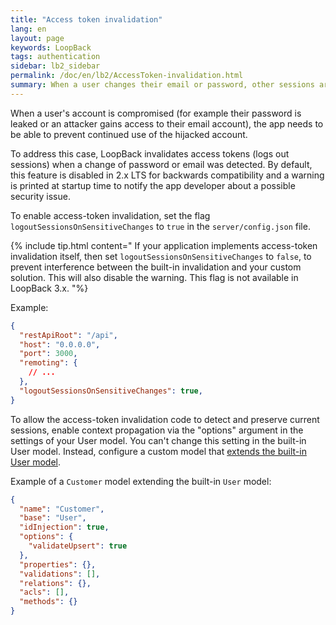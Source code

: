 ```yaml
---
title: "Access token invalidation"
lang: en
layout: page
keywords: LoopBack
tags: authentication
sidebar: lb2_sidebar
permalink: /doc/en/lb2/AccessToken-invalidation.html
summary: When a user changes their email or password, other sessions are logged out for security reasons.
---
```


When a user's account is compromised (for example their password is leaked or 
an attacker gains access to their email account), the app needs to be able to 
prevent continued use of the hijacked account.

To address this case, LoopBack invalidates access tokens (logs out sessions)
when a change of password or email was detected. By default, this feature is
disabled in 2.x LTS for backwards compatibility and a warning is printed at
startup time to notify the app developer about a possible security issue.

To enable access-token invalidation, set the flag
`logoutSessionsOnSensitiveChanges` to `true` in the `server/config.json` file.

{% include tip.html content="
If your application implements access-token invalidation itself, then set `logoutSessionsOnSensitiveChanges` to `false`, to prevent interference between the built-in invalidation and your custom solution. This will also disable the warning. This flag is not available in LoopBack 3.x.
"%}

Example:

```json
{
  "restApiRoot": "/api",
  "host": "0.0.0.0",
  "port": 3000,
  "remoting": {
    // ...
  },
  "logoutSessionsOnSensitiveChanges": true,
}
```

To allow the access-token invalidation code to detect and preserve current sessions, 
enable context propagation via the "options" argument
in the settings of your User model. You can't change this setting in the
built-in User model.  Instead,  configure a custom model that 
[extends the built-in User model](Extending-built-in-models.html).

Example of a `Customer` model extending the built-in `User` model:

```json
{
  "name": "Customer",
  "base": "User",
  "idInjection": true,
  "options": {
    "validateUpsert": true
  },
  "properties": {},
  "validations": [],
  "relations": {},
  "acls": [],
  "methods": {}
}
```


